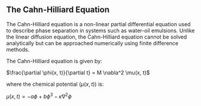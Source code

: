 ## The Cahn-Hilliard Equation ##

The Cahn-Hilliard equation is a non-linear partial differential equation used to describe phase separation in systems such as water-oil emulsions. Unlike the linear diffusion equation, the Cahn-Hilliard equation cannot be solved analytically but can be approached numerically using finite difference methods.

The Cahn-Hilliard equation is given by:

$\frac{\partial \phi(x, t)}{\partial t} = M \nabla^2 \mu(x, t)$

where the chemical potential $(\mu(x, t))$ is:


$\mu(x, t) = -a\phi + b\phi^3 - \kappa \nabla^2 \phi$

